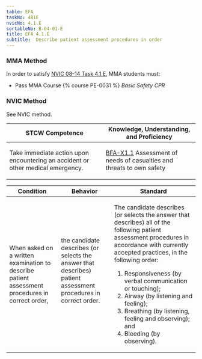 ```yaml
---
table: EFA
taskNo: 4B1E
nvicNo: 4.1.E 
sortableNo: B-04-01-E
title: EFA 4.1.E 
subtitle:  Describe patient assessment procedures in order
---
```



### MMA Method

In order to satisfy  [NVIC 08-14  Task  4.1.E]({{site.baseurl}}/assets/images/nvic-08-14.pdf), MMA students must:

* Pass MMA Course {% course PE-0031 %}  *Basic Safety CPR*


### NVIC Method

<a onclick="togglevisibility('nvic_methods')" >See NVIC method.</a>

<div id='nvic_methods' class='hide'>

<table>
<thead>
<tr>
<th class='forty'> STCW Competence </th>
<th class='sixty'> Knowledge, Understanding, and Proficiency </th>
</tr>
</thead>




<tbody>
<tr><td markdown='1'>

Take immediate action upon encountering an accident or other medical emergency.

</td><td markdown='1'>

[BFA-X1.1]({{site.baseurl}}/tables/613.html#BFA-X1.1) Assessment of needs of casualties and threats to own safety

</td></tr>


</tbody>
</table>


<table>
<thead>
<tr><th class='twenty'>  Condition </th><th class='twenty'> Behavior </th><th  class='sixty'>Standard </th></tr>
</thead>
<tbody >



<tr><td markdown='1'>

When asked on a written examination to describe patient assessment procedures in correct order,

</td><td markdown='1'>

the candidate describes (or selects the answer that describes) patient assessment procedures in correct order.

<br>

<div class="tooltip">
<span class="tooltiptext">
</span>
</div>


</td><td markdown='1'>

The candidate describes (or selects the answer that describes) all of the following patient assessment procedures in accordance with currently accepted practices, in the following order:
 
1. Responsiveness (by verbal communication or touching); 
2. Airway (by listening and feeling); 
3. Breathing (by listening, feeling and observing); and 
4. Bleeding (by observing).

</td></tr>
</tbody>
</table>
</div>
